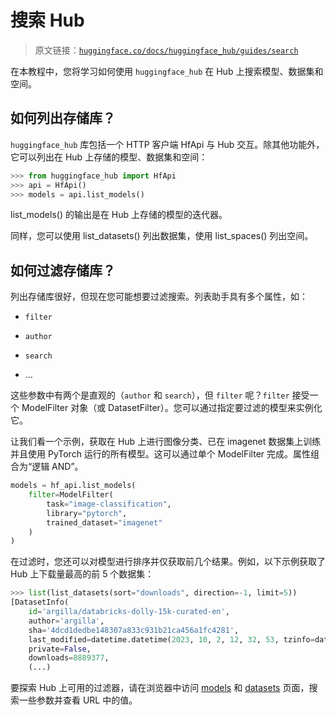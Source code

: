 # 搜索 Hub

> 原文链接：[`huggingface.co/docs/huggingface_hub/guides/search`](https://huggingface.co/docs/huggingface_hub/guides/search)

在本教程中，您将学习如何使用 `huggingface_hub` 在 Hub 上搜索模型、数据集和空间。

## 如何列出存储库？

`huggingface_hub` 库包括一个 HTTP 客户端 HfApi 与 Hub 交互。除其他功能外，它可以列出在 Hub 上存储的模型、数据集和空间：

```py
>>> from huggingface_hub import HfApi
>>> api = HfApi()
>>> models = api.list_models()
```

list_models() 的输出是在 Hub 上存储的模型的迭代器。

同样，您可以使用 list_datasets() 列出数据集，使用 list_spaces() 列出空间。

## 如何过滤存储库？

列出存储库很好，但现在您可能想要过滤搜索。列表助手具有多个属性，如：

+   `filter`

+   `author`

+   `search`

+   …

这些参数中有两个是直观的（`author` 和 `search`），但 `filter` 呢？`filter` 接受一个 ModelFilter 对象（或 DatasetFilter）。您可以通过指定要过滤的模型来实例化它。

让我们看一个示例，获取在 Hub 上进行图像分类、已在 imagenet 数据集上训练并且使用 PyTorch 运行的所有模型。这可以通过单个 ModelFilter 完成。属性组合为“逻辑 AND”。

```py
models = hf_api.list_models(
    filter=ModelFilter(
		task="image-classification",
		library="pytorch",
		trained_dataset="imagenet"
	)
)
```

在过滤时，您还可以对模型进行排序并仅获取前几个结果。例如，以下示例获取了 Hub 上下载量最高的前 5 个数据集：

```py
>>> list(list_datasets(sort="downloads", direction=-1, limit=5))
[DatasetInfo(
	id='argilla/databricks-dolly-15k-curated-en',
	author='argilla',
	sha='4dcd1dedbe148307a833c931b21ca456a1fc4281', 
	last_modified=datetime.datetime(2023, 10, 2, 12, 32, 53, tzinfo=datetime.timezone.utc), 
	private=False,
	downloads=8889377,
	(...)
```

要探索 Hub 上可用的过滤器，请在浏览器中访问 [models](https://huggingface.co/models) 和 [datasets](https://huggingface.co/datasets) 页面，搜索一些参数并查看 URL 中的值。
